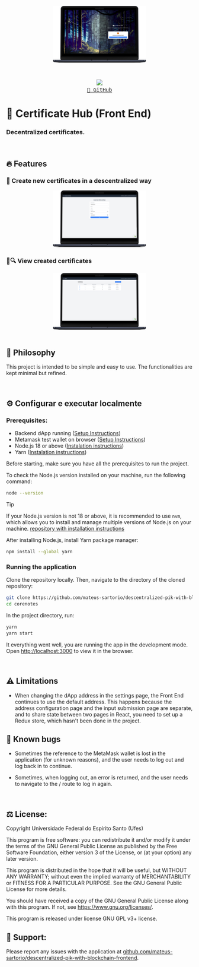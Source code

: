 <p align="center"><img align="center" width="50%" src="assets/login.png"/></p>

<br>

<p align="center">
  <img src="https://skillicons.dev/icons?i=nodejs,typescript,react,tailwind" /> <br/>
  <a href="https://github.com/mateus-sartorio/descentralized-pik-with-blockchain-frontend"><kbd>🔵 GitHub</kbd></a>
</p>

# 🪪 Certificate Hub (Front End)

### Decentralized certificates.

<br/>

## 🔥 Features

### 📜 Create new certificates in a descentralized way

<div align="center">
  <img src="assets/create.png" alt="Create new certificates in a descentralized way" width="50%"/>
</div>

### 📜🔍 View created certificates

<div align="center">
  <img src="assets/view.png" alt="View created certificates" width="50%"/>
</div>

<br>

## 🍄 Philosophy

This project is intended to be simple and easy to use. The functionalities are kept minimal but refined.

<br/>

## ⚙️ Configurar e executar localmente

### Prerequisites:

- Backend dApp running ([Setup Instructions](https://github.com/mateus-sartorio/descentralized-pik-with-blockchain-backend))
- Metamask test wallet on browser ([Setup Instructions](https://github.com/mateus-sartorio/descentralized-pik-with-blockchain-backend))
- Node.js 18 or above ([Instalation instructions](https://nodejs.org))
- Yarn ([Instalation instructions](https://classic.yarnpkg.com/lang/en/docs/install/#debian-stable))

Before starting, make sure you have all the prerequisites to run the project.

To check the Node.js version installed on your machine, run the following command:

```bash
node --version
```

> [!TIP]
> If your Node.js version is not 18 or above, it is recommended to use `nvm`, which allows you to install and manage multiple versions of Node.js on your machine.
> [repository with installation instructions](https://github.com/nvm-sh/nvm)


After installing Node.js, install Yarn package manager:

```bash
npm install --global yarn
```


### Running the application

Clone the repository locally. Then, navigate to the directory of the cloned repository:

```bash
git clone https://github.com/mateus-sartorio/descentralized-pik-with-blockchain-frontend
cd corenotes
```

In the project directory, run:

```bash
yarn
yarn start
```

It everything went well, you are running the app in the development mode. Open [http://localhost:3000](http://localhost:3000) to view it in the browser.

<br/>


## ⚠️ Limitations

- When changing the dApp address in the settings page, the Front End continues to use the default address. This happens because the address configuration page and the input submission page are separate, and to share state between two pages in React, you need to set up a Redux store, which hasn't been done in the project.


## 🐞 Known bugs

- Sometimes the reference to the MetaMask wallet is lost in the application (for unknown reasons), and the user needs to log out and log back in to continue.

- Sometimes, when logging out, an error is returned, and the user needs to navigate to the / route to log in again.

<br/>

## ⚖️ License:

Copyright Universidade Federal do Espirito Santo (Ufes)

This program is free software: you can redistribute it and/or modify it under the terms of the GNU General Public License as published by the Free Software Foundation, either version 3 of the License, or (at your option) any later version.

This program is distributed in the hope that it will be useful, but WITHOUT ANY WARRANTY; without even the implied warranty of
MERCHANTABILITY or FITNESS FOR A PARTICULAR PURPOSE.  See the GNU General Public License for more details.

You should have received a copy of the GNU General Public License along with this program.  If not, see <https://www.gnu.org/licenses/>.

This program is released under license GNU GPL v3+ license.


## 🛟 Support:

Please report any issues with the application at [github.com/mateus-sartorio/descentralized-pik-with-blockchain-frontend](https://github.com/mateus-sartorio/descentralized-pik-with-blockchain-frontend).